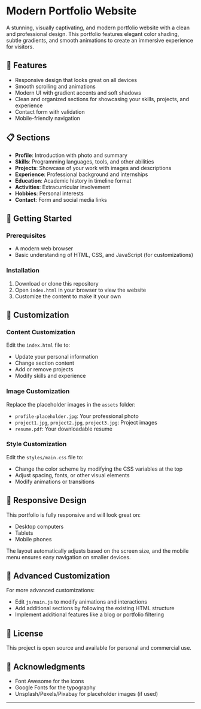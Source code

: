 # Modern Portfolio Website

A stunning, visually captivating, and modern portfolio website with a clean and professional design. This portfolio features elegant color shading, subtle gradients, and smooth animations to create an immersive experience for visitors.

## 🌟 Features

- Responsive design that looks great on all devices
- Smooth scrolling and animations
- Modern UI with gradient accents and soft shadows
- Clean and organized sections for showcasing your skills, projects, and experience
- Contact form with validation
- Mobile-friendly navigation

## 📋 Sections

- **Profile**: Introduction with photo and summary
- **Skills**: Programming languages, tools, and other abilities
- **Projects**: Showcase of your work with images and descriptions
- **Experience**: Professional background and internships
- **Education**: Academic history in timeline format
- **Activities**: Extracurricular involvement
- **Hobbies**: Personal interests
- **Contact**: Form and social media links

## 🚀 Getting Started

### Prerequisites

- A modern web browser
- Basic understanding of HTML, CSS, and JavaScript (for customizations)

### Installation

1. Download or clone this repository
2. Open `index.html` in your browser to view the website
3. Customize the content to make it your own

## 🎨 Customization

### Content Customization

Edit the `index.html` file to:
- Update your personal information
- Change section content
- Add or remove projects
- Modify skills and experience

### Image Customization

Replace the placeholder images in the `assets` folder:
- `profile-placeholder.jpg`: Your professional photo
- `project1.jpg`, `project2.jpg`, `project3.jpg`: Project images
- `resume.pdf`: Your downloadable resume

### Style Customization

Edit the `styles/main.css` file to:
- Change the color scheme by modifying the CSS variables at the top
- Adjust spacing, fonts, or other visual elements
- Modify animations or transitions

## 📱 Responsive Design

This portfolio is fully responsive and will look great on:
- Desktop computers
- Tablets
- Mobile phones

The layout automatically adjusts based on the screen size, and the mobile menu ensures easy navigation on smaller devices.

## 🔧 Advanced Customization

For more advanced customizations:
- Edit `js/main.js` to modify animations and interactions
- Add additional sections by following the existing HTML structure
- Implement additional features like a blog or portfolio filtering

## 📄 License

This project is open source and available for personal and commercial use.

## 🙏 Acknowledgments

- Font Awesome for the icons
- Google Fonts for the typography
- Unsplash/Pexels/Pixabay for placeholder images (if used)

---

